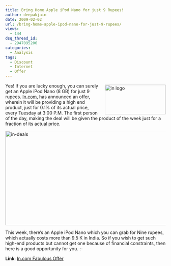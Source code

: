 ```yaml
---
title: Bring Home Apple iPod Nano for just 9 Rupees!
author: deepakjain
date: 2009-02-02
url: /bring-home-apple-ipod-nano-for-just-9-rupees/
views:
  - 144
dsq_thread_id:
  - 2947095206
categories:
  - Analysis
tags:
  - Discount
  - Internet
  - Offer
---
```

<img class="wp-image-54299" style="border-right: 0px;border-top: 0px;margin: 5px 0px 0px 10px;border-left: 0px;border-bottom: 0px" height="93" alt="in logo" src="http://cdn.devilsworkshop.org/files/2009/02/inlogo.png" width="191" align="right" border="0" /> Yes! If you are lucky enough, you can surely get an Apple iPod Nano (8 GB) for just 9 rupees. <a href="http://shop.in.com/fabulous_day.php" onclick="_gaq.push(['_trackEvent', 'outbound-article', 'http://shop.in.com/fabulous_day.php', 'In.com']);" target="_blank">In.com</a>, has announced an offer, wherein it will be providing a high end product, just for 0.1% of its actual price, every Tuesday at 3:00 P.M. The first person of the day, making the deal will be given the product of the week just for a fraction of its actual price. 

[<img style="border-right: 0px;border-top: 0px;float: none;margin-left: auto;border-left: 0px;margin-right: auto;border-bottom: 0px" height="297" alt="in-deals" src="http://cdn.devilsworkshop.org/files/2009/02/indeals-thumb.png" width="554" border="0" />][1]

This week, there’s an Apple iPod Nano which you can grab for Nine rupees, which actually costs more than 9.5 K in India. So if you wish to get such high-end products but cannot get one because of financial constraints, then here is a good opportunity for you. <img src="http://devilsworkshop.org/wp-includes/images/smilies/simple-smile.png" alt=":-)" class="wp-smiley" style="height: 1em; max-height: 1em;" />

**Link**: <a href="http://shop.in.com/fabulous_day.php" onclick="_gaq.push(['_trackEvent', 'outbound-article', 'http://shop.in.com/fabulous_day.php', 'In.com Fabulous Offer']);" target="_blank">In.com Fabulous Offer</a>

 [1]: http://cdn.devilsworkshop.org/files/2009/02/indeals.png
